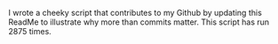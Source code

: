 I wrote a cheeky script that contributes to my Github by updating this ReadMe to illustrate why more than commits matter. This script has run 2875 times.